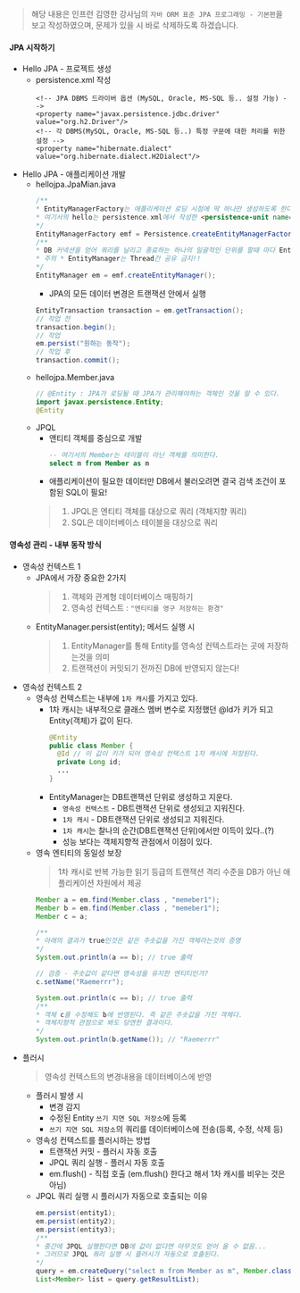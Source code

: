 > 해당 내용은 인프런 김영한 강사님의 `자바 ORM 표준 JPA 프로그래밍 - 기본편`을 보고 작성하였으며, 문제가 있을 시 바로 삭제하도록 하겠습니다.

#### JPA 시작하기

* Hello JPA - 프로젝트 생성
    * persistence.xml 작성
        ```xmlㅈ
      <!-- JPA DBMS 드라이버 옵션 (MySQL, Oracle, MS-SQL 등.. 설정 가능) -->
      <property name="javax.persistence.jdbc.driver" value="org.h2.Driver"/>
      <!-- 각 DBMS(MySQL, Oracle, MS-SQL 등..) 특정 구문에 대한 처리를 위한 설정 -->
      <property name="hibernate.dialect" value="org.hibernate.dialect.H2Dialect"/>
      ```
* Hello JPA - 애플리케이션 개발
    * hellojpa.JpaMian.java
        ```java
        /**
        * EntityManagerFactory는 애플리케이션 로딩 시점에 딱 하나만 생성하도록 한다!!
        * 여기서의 hello는 persistence.xml에서 작성한 <persistence-unit name="hello"> 값
        */
        EntityManagerFactory emf = Persistence.createEntityManagerFactory("hello");
        /** 
        * DB 커넥션을 얻어 쿼리를 날리고 종료하는 하나의 일괄적인 단위를 할때 마다 EntityManager를 생성한다.
        * 주의 * EntityManager는 Thread간 공유 금지!!  
        */
        EntityManager em = emf.createEntityManager();
        ```
        * JPA의 모든 데이터 변경은 트랜잭션 안에서 실행
        ```java
      EntityTransaction transaction = em.getTransaction();      
      // 작업 전                                                    
      transaction.begin();
      // 작업
      em.persist("원하는 동작");
      // 작업 후
      transaction.commit();
        ```
    * hellojpa.Member.java
        ```java
        // @Entity : JPA가 로딩될 때 JPA가 관리해야하는 객체인 것을 알 수 있다.
        import javax.persistence.Entity;
        @Entity
        ```
    * JPQL
        * 앤티티 객체를 중심으로 개발
            ```sql 
            -- 여기서의 Member는 테이블이 아닌 객체를 의미한다.
            select m from Member as m
            ```
        * 애플리케이션이 필요한 데이터만 DB에서 불러오려면 결국 검색 조건이 포함된 SQL이 필요!
      > 1. JPQL은 엔티티 객체를 대상으로 쿼리 (객체지향 쿼리)
      > 2. SQL은 데이터베이스 테이블을 대상으로 쿼리

#### 영속성 관리 - 내부 동작 방식

* 영속성 컨텍스트 1
    * JPA에서 가장 중요한 2가지
      > 1. 객체와 관계형 데이터베이스 매핑하기
      > 2. 영속성 컨텍스트 : `"엔티티를 영구 저장하는 환경"`
    * EntityManager.persist(entity); 메서드 실행 시
      > 1. EntityManager를 통해 Entity를 영속성 컨텍스트라는 곳에 저장하는것을 의미
      > 2. 트랜잭션이 커밋되기 전까진 DB에 반영되지 않는다!
* 영속성 컨텍스트 2
    * 영속성 컨텍스트는 내부에 `1차 캐시`를 가지고 있다.
        * 1차 캐시는 내부적으로 클래스 멤버 변수로 지정했던 @Id가 키가 되고 Entity(객체)가 값이 된다.
            ```java
          @Entity
          public class Member {
              @Id // 이 값이 키가 되어 영속성 컨텍스트 1차 캐시에 저장된다.
              private Long id;
              ...
          }
          ```
        * EntityManager는 DB트랜잭션 단위로 생성하고 지운다.
            * `영속성 컨텍스트` - DB트랜잭션 단위로 생성되고 지워진다.
            * `1차 캐시` - DB트랜잭션 단위로 생성되고 지워진다.
            * `1차 캐시`는 찰나의 순간(DB트랜잭션 단위)에서만 이득이 있다..(?)
            * 성능 보다는 객체지향적 관점에서 이점이 있다.
    * 영속 엔티티의 동일성 보장
      > 1차 캐시로 반복 가능한 읽기 등급의 트랜잭션 격리 수준을 DB가 아닌 애플리케이션 차원에서 제공
        ```java
      Member a = em.find(Member.class , "memeber1");
      Member b = em.find(Member.class , "memeber1");
      Member c = a;
      
      /**
      * 아래의 결과가 true인것은 같은 주솟값을 가진 객체라는것의 증명
      */
      System.out.println(a == b); // true 출력
      
      // 검증 - 주솟값이 같다면 영속성을 유지한 엔티티인가?
      c.setName("Raemerrr");
      
      System.out.println(c == b); // true 출력
      /**
      * 객체 c를 수정해도 b에 반영된다. 즉 같은 주솟값을 가진 객체다.
      * 객체지향적 관점으로 봐도 당연한 결과이다. 
      */
      System.out.println(b.getName()); // "Raemerrr"       
        ```
* 플러시
    > 영속성 컨텍스트의 변경내용을 데이터베이스에 반영
    * 플러시 발생 시
        * 변경 감지
        * 수정된 Entity `쓰기 지연 SQL 저장소`에 등록
        * `쓰기 지연 SQL 저장소`의 쿼리를 데이터베이스에 전송(등록, 수정, 삭제 등)
    * 영속성 컨텍스트를 플러시하는 방법
        * 트랜잭션 커밋 - 플러시 자동 호출
        * JPQL 쿼리 실행 - 플러시 자동 호출
        * em.flush() - 직접 호출 (em.flush() 한다고 해서 1차 캐시를 비우는 것은 아님)
    * JPQL 쿼리 실행 시 플러시가 자동으로 호출되는 이유
        ```java
      em.persist(entity1);
      em.persist(entity2);
      em.persist(entity3);
      /**
      * 중간에 JPQL 실행한다면 DB에 값이 없다면 아무것도 얻어 올 수 없음...
      * 그러므로 JPQL 쿼리 실행 시 플러시가 자동으로 호출된다.
      */
      query = em.createQuery("select m from Member as m", Member.class);
      List<Member> list = query.getResultList);
      ```
        